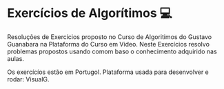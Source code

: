 # Exercícios de Algorítimos 💻

Resoluções de Exercícios proposto no Curso de Algoritimos do Gustavo Guanabara na Plataforma do Curso em Video.
Neste Exercícios resolvo problemas propostos usando comom baso o conhecimento adquirido nas aulas.

Os exercícíos estão em Portugol.
Plataforma usada para desenvolver e rodar: VisualG.